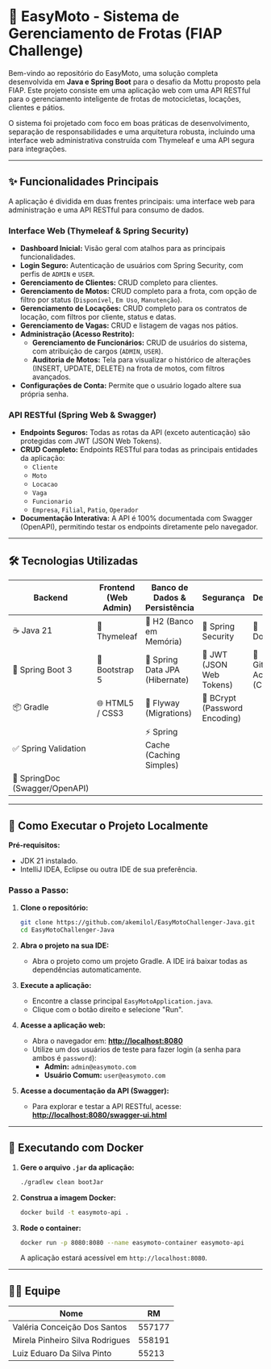 # 🚦 EasyMoto - Sistema de Gerenciamento de Frotas (FIAP Challenge)

Bem-vindo ao repositório do EasyMoto, uma solução completa desenvolvida em **Java e Spring Boot** para o desafio da Mottu proposto pela FIAP. Este projeto consiste em uma aplicação web com uma API RESTful para o gerenciamento inteligente de frotas de motocicletas, locações, clientes e pátios.

O sistema foi projetado com foco em boas práticas de desenvolvimento, separação de responsabilidades e uma arquitetura robusta, incluindo uma interface web administrativa construída com Thymeleaf e uma API segura para integrações.

---

## ✨ Funcionalidades Principais

A aplicação é dividida em duas frentes principais: uma interface web para administração e uma API RESTful para consumo de dados.

### Interface Web (Thymeleaf & Spring Security)
- **Dashboard Inicial:** Visão geral com atalhos para as principais funcionalidades.
- **Login Seguro:** Autenticação de usuários com Spring Security, com perfis de `ADMIN` e `USER`.
- **Gerenciamento de Clientes:** CRUD completo para clientes.
- **Gerenciamento de Motos:** CRUD completo para a frota, com opção de filtro por status (`Disponível`, `Em Uso`, `Manutenção`).
- **Gerenciamento de Locações:** CRUD completo para os contratos de locação, com filtros por cliente, status e datas.
- **Gerenciamento de Vagas:** CRUD e listagem de vagas nos pátios.
- **Administração (Acesso Restrito):**
    - **Gerenciamento de Funcionários:** CRUD de usuários do sistema, com atribuição de cargos (`ADMIN`, `USER`).
    - **Auditoria de Motos:** Tela para visualizar o histórico de alterações (INSERT, UPDATE, DELETE) na frota de motos, com filtros avançados.
- **Configurações de Conta:** Permite que o usuário logado altere sua própria senha.

### API RESTful (Spring Web & Swagger)
- **Endpoints Seguros:** Todas as rotas da API (exceto autenticação) são protegidas com JWT (JSON Web Tokens).
- **CRUD Completo:** Endpoints RESTful para todas as principais entidades da aplicação:
    - `Cliente`
    - `Moto`
    - `Locacao`
    - `Vaga`
    - `Funcionario`
    - `Empresa`, `Filial`, `Patio`, `Operador`
- **Documentação Interativa:** A API é 100% documentada com Swagger (OpenAPI), permitindo testar os endpoints diretamente pelo navegador.

---

## 🛠️ Tecnologias Utilizadas

| Backend                               | Frontend (Web Admin)                | Banco de Dados & Persistência    | Segurança                      | DevOps                    |
| ------------------------------------- | ----------------------------------- |----------------------------------| ------------------------------ |---------------------------|
| ☕ Java 21                            | 🍃 Thymeleaf                        | 💾 H2 (Banco em Memória)         | 🔐 Spring Security             | 🐳 Docker                 |
| 🌱 Spring Boot 3                      | 🎨 Bootstrap 5                      | 🐘 Spring Data JPA (Hibernate)   | 🔑 JWT (JSON Web Tokens)       | 🚀 GitHub Actions (CI/CD) |
| 📦 Gradle                             | 🌐 HTML5 / CSS3                     | 🦋 Flyway (Migrations)           | 🔑 BCrypt (Password Encoding)  |                           |
| ✅ Spring Validation                  |                                     | ⚡ Spring Cache (Caching Simples) |                                |                           |
| 📄 SpringDoc (Swagger/OpenAPI)        |                                     |                                  |                                |                           |

---

## 🚀 Como Executar o Projeto Localmente

**Pré-requisitos:**
- JDK 21 instalado.
- IntelliJ IDEA, Eclipse ou outra IDE de sua preferência.

### Passo a Passo:

1.  **Clone o repositório:**
    ```bash
    git clone https://github.com/akemilol/EasyMotoChallenger-Java.git
    cd EasyMotoChallenger-Java
    ```

2.  **Abra o projeto na sua IDE:**
    - Abra o projeto como um projeto Gradle. A IDE irá baixar todas as dependências automaticamente.

3.  **Execute a aplicação:**
    - Encontre a classe principal `EasyMotoApplication.java`.
    - Clique com o botão direito e selecione "Run".

4.  **Acesse a aplicação web:**
    - Abra o navegador em: **[http://localhost:8080](http://localhost:8080)**
    - Utilize um dos usuários de teste para fazer login (a senha para ambos é `password`):
        - **Admin:** `admin@easymoto.com`
        - **Usuário Comum:** `user@easymoto.com`

5.  **Acesse a documentação da API (Swagger):**
    - Para explorar e testar a API RESTful, acesse: **[http://localhost:8080/swagger-ui.html](http://localhost:8080/swagger-ui.html)**

---

## 🐳 Executando com Docker

1.  **Gere o arquivo `.jar` da aplicação:**
    ```sh
    ./gradlew clean bootJar
    ```

2.  **Construa a imagem Docker:**
    ```sh
    docker build -t easymoto-api .
    ```

3.  **Rode o container:**
    ```sh
    docker run -p 8080:8080 --name easymoto-container easymoto-api
    ```
    A aplicação estará acessível em `http://localhost:8080`.

---

## 👩‍💻 Equipe

| Nome                              | RM      |
| --------------------------------- | ------- |
| Valéria Conceição Dos Santos      | 557177  |
| Mirela Pinheiro Silva Rodrigues   | 558191  |
| Luiz Eduaro Da Silva Pinto        | 55213   |

